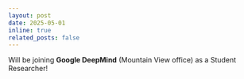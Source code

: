 ```yaml
---
layout: post
date: 2025-05-01
inline: true
related_posts: false
---
```


Will be joining **Google DeepMind** (Mountain View office) as a Student Researcher!
